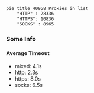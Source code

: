 
```mermaid
pie title 40958 Proxies in list
    "HTTP" : 28336
    "HTTPS": 10836
    "SOCKS" : 8965
```

### Some Info
#### Average Timeout

- mixed: 4.1s
- http: 2.3s
- https: 8.0s
- socks: 6.5s